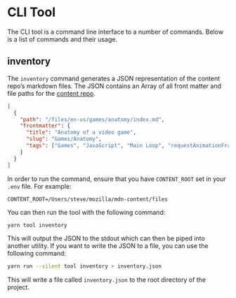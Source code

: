 # CLI Tool

The CLI tool is a command line interface to a number of commands. Below is a list of commands and their usage.

## inventory

The `inventory` command generates a JSON representation of the content repo’s markdown files. The JSON contains an Array of all front matter and file paths for the [content repo](https://github.com/mdn/content/files).

```json
[
  {
    "path": "/files/en-us/games/anatomy/index.md",
    "frontmatter": {
      "title": "Anatomy of a video game",
      "slug": "Games/Anatomy",
      "tags": ["Games", "JavaScript", "Main Loop", "requestAnimationFrame"]
    }
  }
]
```

In order to run the command, ensure that you have `CONTENT_ROOT` set in your `.env` file. For example:

```text
CONTENT_ROOT=/Users/steve/mozilla/mdn-content/files
```

You can then run the tool with the following command:

```bash
yarn tool inventory
```

This will output the JSON to the stdout which can then be piped into another utility.
If you want to write the JSON to a file, you can use the following command:

```bash
yarn run --silent tool inventory > inventory.json
```

This will write a file called `inventory.json` to the root directory of the project.
